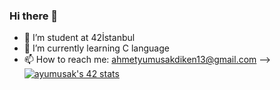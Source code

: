 ### Hi there 👋

- 🔭 I’m student at 42İstanbul
- 🌱 I’m currently learning C language
- 📫 How to reach me: ahmetyumusakdiken13@gmail.com
-->
<a href="https://github.com/Kaano1/ayumusak"><img src="https://badge.mediaplus.ma/water/ayumusak?1337Badge=off&UM6P=off" alt="ayumusak's 42 stats" /></a>


<!--
**Kaano1/Kaano1** is a ✨ _special_ ✨ repository because its `README.md` (this file) appears on your GitHub profile.

